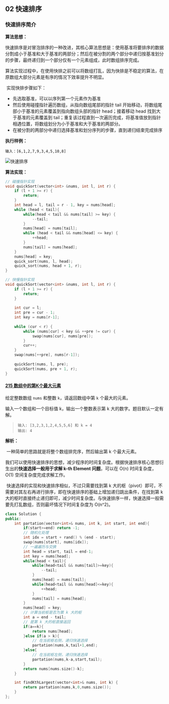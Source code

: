 ## 02 快速排序

### 快速排序简介

**算法思想：**

​	快速排序是对冒泡排序的一种改进，其核心算法思想是：使用基准将要排序的数据分割成小于基准和大于基准的两部分；然后在被分割的两个部分中递归按基准划分的步骤，最终递归到一个部分仅有一个元素组成，此时数组排序完成。

​	算法实现过程中，在使用快排之前可以将数组打乱，因为快排是不稳定的算法，在原数组大部分元素是有序的情况下效率提升不明显。

​	实现快排步骤如下：

- 先选取基准，可以以序列第一个元素作为基准
- 然后使用碰撞指针遍历数组，从指向数组尾部的指针 tail 开始移动，将数组尾部小于基准的元素覆盖到指向数组头部的指针 head；接着移动 head 找到大于基准的元素覆盖到 tail；重复该过程直到一次遍历完成，将基准值放到指针相遇位置，将数组划分为小于基准和大于基准的两部分。
- 在被分割的两部分中递归选择基准和划分序列的步骤，直到递归结束完成排序

**执行样例：**

`输入：[6,1,2,7,9,3,4,5,10,8]`

![快速排序](/home/wang/Desktop/TechStack/ALGLearning/AlgorithmAnalysisAndDesign/06Divide&Conquer/快速排序.jpg)

**算法实现：**

```cpp
// 碰撞指针实现
void quickSort(vector<int> &nums, int l, int r) {
    if (l + 1 >= r) {
    	return;
    }
    int head = l, tail = r - 1, key = nums[head];
    while (head < tail){
        while(head < tail && nums[tail] >= key) {
        	--tail;
        }
        nums[head] = nums[tail];
        while (head < tail && nums[head] <= key) {
        	++head;
        }
        nums[tail] = nums[head];
    }
    nums[head] = key;
    quick_sort(nums, l, head);
    quick_sort(nums, head + 1, r);
}

// 快慢指针实现
void quickSort(vector<int> &nums, int l, int r) {
    if (l + 1 >= r) {
        return;
    }
        
    int cur = l;
    int pre = cur - 1;
    int key = nums[r-1];
        
    while (cur < r) {
        while (nums[cur] < key && ++pre != cur) {
            swap(nums[cur], nums[pre]);
        }
        cur++;
    }   
    swap(nums[++pre], nums[r-1]);
        
    quickSort(nums, l, pre);
    quickSort(nums, pre + 1, r);
}
```

#### [215 数组中的第K个最大元素](https://leetcode-cn.com/problems/kth-largest-element-in-an-array/)

给定整数数组 `nums` 和整数 `k`，请返回数组中第 `k` 个最大的元素。

输入一个数组和一个目标值 k，输出一个整数表示第 k 大的数字。题目默认一定有解。

> ```
> 输入: [3,2,3,1,2,4,5,5,6] 和 k = 4
> 输出: 4
> ```

**解析：**

​	一种简单的思路就是将整个数组排完序，然后输出第 k 个最大元素。

​	我们可以使用快速排序的思想，减少程序的时间复杂度。根据快速排序核心思想衍生出的**快速选择一般用于求解 k-th Element 问题**，可以在 O(n) 时间复杂度，O(1) 空间复杂度完成求解工作。

​	快速选择的实现和快速排序相似，不过只需要找到第 k 大的枢（pivot）即可，不需要对其左右再进行排序，即在快速排序的基础上增加递归跳出条件，在找到第 k 大的枢时直接终止递归即可，减少时间复杂度。与快速排序一样，快速选择一般需要先打乱数组，否则最坏情况下时间复杂度为 O(n^2)。

```cpp
class Solution {
public:
    int partation(vector<int>& nums, int k, int start, int end){
        if(start>=end) return -1;
        // 随机化处理
        int idx = start + rand() % (end - start); 
        swap(nums[start], nums[idx]);
        // 一遍遍历与交换
        int head = start, tail = end-1;
        int key = nums[head];
        while(head < tail){
            while(head<tail && nums[tail]>=key){
                --tail;
            }
            nums[head] = nums[tail];
            while(head<tail && nums[head]<=key){
                ++head;
            }
            nums[tail] = nums[head];
        }
        nums[head] = key;
        // 计算当前枢是否为第 k 大的枢
        int a = end - tail;
        // 是第 k 大的枢直接返回
        if(a==k){
            return nums[head];
        }else if(a > k){
            // 在当前枢右侧，递归快速选择
            partation(nums,k,tail+1,end);
        }else{
            // 在当前枢左侧，递归快速选择
            partation(nums,k-a,start,tail);
        }
        return nums[nums.size()-k];
    }

    int findKthLargest(vector<int>& nums, int k) {
        return partation(nums,k,0,nums.size());
    }
};
```

